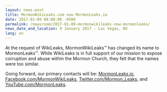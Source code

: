 ```yaml
---
layout: news-post
title: MormonWikiLeaks.com now MormonLeaks.io
date: 2017-01-09 08:00:00 -0500
permalink: /newsroom/2017-01-09-mormonwikileaks-now-mormonleaks/
news_date_and_location: 9 January 2017 - Las Vegas, NV
lang: en
---
```

At the request of WikiLeaks, MormonWikiLeaks&trade; has changed its name to MormonLeaks&trade;. While WikiLeaks is in full support of our mission to expose corruption and abuse within the Mormon Church, they felt that the names were too similar.

Going forward, our primary contacts will be: [MormonLeaks.io](http://mormonleaks.io/), [Facebook.com/MormonWikiLeaks](https://facebook.com/MormonWikiLeaks), [Twitter.com/Mormon_Leaks](https://twitter.com/Mormon_Leaks), and [YouTube.com/MormonLeaks](https://youtube.com/MormonLeaks).